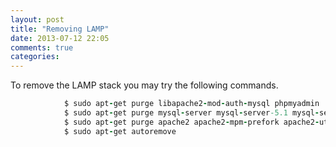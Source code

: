 ```yaml
---
layout: post
title: "Removing LAMP"
date: 2013-07-12 22:05
comments: true
categories: 
---
```

To remove the LAMP stack you may try the following commands.  
``` ruby Remove LAMP  
			$ sudo apt-get purge libapache2-mod-auth-mysql phpmyadmin
			$ sudo apt-get purge mysql-server mysql-server-5.1 mysql-server-core-5.1
			$ sudo apt-get purge apache2 apache2-mpm-prefork apache2-utils apache2.2-bin apache2.2-common libapache2-mod-php5
			$ sudo apt-get autoremove
```
